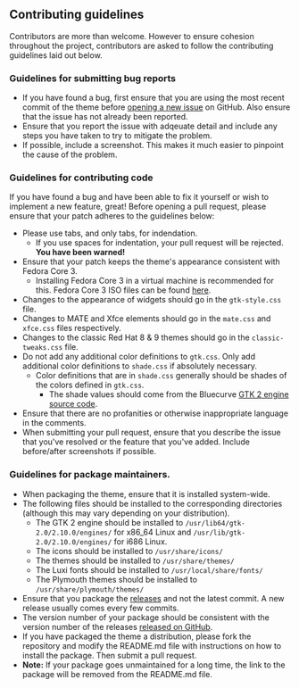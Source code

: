 ## Contributing guidelines
Contributors are more than welcome. However to ensure cohesion throughout the project, contributors are asked to follow the contributing guidelines laid out below.

### Guidelines for submitting bug reports
- If you have found a bug, first ensure that you are using the most recent commit of the theme before [opening a new issue](https://github.com/neeeeow/Bluecurve/issues/new) on GitHub. Also ensure that the issue has not already been reported.
- Ensure that you report the issue with adqeuate detail and include any steps you have taken to try to mitigate the problem.
- If possible, include a screenshot. This makes it much easier to pinpoint the cause of the problem.
### Guidelines for contributing code
If you have found a bug and have been able to fix it yourself or wish to implement a new feature, great! Before opening a pull request, please ensure that your patch adheres to the guidelines below:
- Please use tabs, and only tabs, for indendation.
  - If you use spaces for indentation, your pull request will be rejected. **You have been warned!**
- Ensure that your patch keeps the theme's appearance consistent with Fedora Core 3.
  - Installing Fedora Core 3 in a virtual machine is recommended for this. Fedora Core 3 ISO files can be found [here](https://archives.fedoraproject.org/pub/archive/fedora/linux/core/3/i386/iso/).
- Changes to the appearance of widgets should go in the `gtk-style.css` file.
- Changes to MATE and Xfce elements should go in the `mate.css` and `xfce.css` files respectively. 
- Changes to the classic Red Hat 8 & 9 themes should go in the `classic-tweaks.css` file.
- Do not add any additional color definitions to `gtk.css`. Only add additional color definitions to `shade.css` if absolutely necessary.
  - Color definitions that are in `shade.css` generally should be shades of the colors defined in `gtk.css`.
    - The shade values should come from the Bluecurve [GTK 2 engine source code](https://download.fedoraproject.org/pub/fedora/linux/releases/37/Everything/source/tree/Packages/b/bluecurve-gtk-themes-1.0.0-29.fc37.src.rpm).
- Ensure that there are no profanities or otherwise inappropriate language in the comments.
- When submitting your pull request, ensure that you describe the issue that you've resolved or the feature that you've added. Include before/after screenshots if possible.
### Guidelines for package maintainers.
- When packaging the theme, ensure that it is installed system-wide.
- The following files should be installed to the corresponding directories (although this may vary depending on your distribution).
  - The GTK 2 engine should be installed to `/usr/lib64/gtk-2.0/2.10.0/engines/` for x86_64 Linux and `/usr/lib/gtk-2.0/2.10.0/engines/` for i686 Linux.
  - The icons should be installed to `/usr/share/icons/`
  - The themes should be installed to `/usr/share/themes/`
  - The Luxi fonts should be installed to `/usr/local/share/fonts/`
  - The Plymouth themes should be installed to `/usr/share/plymouth/themes/`
- Ensure that you package the [releases](https://github.com/neeeeow/Bluecurve/releases) and not the latest commit. A new release usually comes every few commits.
- The version number of your package should be consistent with the version number of the releases [released on GitHub](https://github.com/neeeeow/Bluecurve/releases).
- If you have packaged the theme a distribution, please fork the repository and modify the README.md file with instructions on how to install the package. Then submit a pull request.
- **Note:** If your package goes unmaintained for a long time, the link to the package will be removed from the README.md file.
